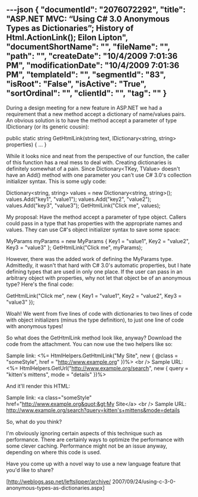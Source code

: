 ---json
{
  "documentId": "2076072292",
  "title": "ASP.NET MVC: “Using C# 3.0 Anonymous Types as Dictionaries”; History of Html.ActionLink(); Eilon Lipton",
  "documentShortName": "",
  "fileName": "",
  "path": "",
  "createDate": "10/4/2009 7:01:36 PM",
  "modificationDate": "10/4/2009 7:01:36 PM",
  "templateId": "",
  "segmentId": "83",
  "isRoot": "False",
  "isActive": "True",
  "sortOrdinal": "",
  "clientId": "",
  "tag": ""
}
---

During a design meeting for a new feature in ASP.NET we had a requirement that a new method accept a dictionary of name/values pairs. An obvious solution is to have the method accept a parameter of type IDictionary (or its generic cousin):

public static string GetHtmlLink(string text, IDictionary&lt;string, string&gt; properties) {
    ...
}

While it looks nice and neat from the perspective of our function, the caller of this function has a real mess to deal with. Creating dictionaries is definitely somewhat of a pain. Since Dictionary&lt;TKey, TValue&gt; doesn't have an Add() method with one parameter you can't use C# 3.0's collection initializer syntax. This is some ugly code:

Dictionary&lt;string, string&gt; values = new Dictionary&lt;string, string&gt;();
values.Add(&quot;key1&quot;, &quot;value1&quot;);
values.Add(&quot;key2&quot;, &quot;value2&quot;);
values.Add(&quot;key3&quot;, &quot;value3&quot;);
GetHtmlLink(&quot;Click me&quot;, values);

My proposal: Have the method accept a parameter of type object. Callers could pass in a type that has properties with the appropriate names and values. They can use C#'s object initializer syntax to save some space:

MyParams myParams = new MyParams { Key1 = &quot;value1&quot;, Key2 = &quot;value2&quot;, Key3 = &quot;value3&quot; };
GetHtmlLink(&quot;Click me&quot;, myParams);

However, there was the added work of defining the MyParams type. Admittedly, it wasn't that hard with C# 3.0's automatic properties, but I hate defining types that are used in only one place. If the user can pass in an arbitrary object with properties, why not let that object be of an anonymous type? Here's the final code:

GetHtmlLink(&quot;Click me&quot;, new { Key1 = &quot;value1&quot;, Key2 = &quot;value2&quot;, Key3 = &quot;value3&quot; });

Woah! We went from five lines of code with dictionaries to two lines of code with object initializers (minus the type definition), to just one line of code with anonymous types!

So what does the GetHtmlLink method look like, anyway? Download the code from the attachment. You can now use the two helpers like so:

Sample link: &lt;%= HtmlHelpers.GetHtmlLink(&quot;My Site&quot;, new { @class = &quot;someStyle&quot;, href = &quot;http://www.example.org&quot; })%&gt;
&lt;br /&gt;
Sample URL: &lt;%= HtmlHelpers.GetUrl(&quot;http://www.example.org/search&quot;, new { query = &quot;kitten's mittens&quot;, mode = &quot;details&quot; })%&gt;

And it'll render this HTML:

Sample link: &lt;a class=&quot;someStyle&quot; href=&quot;http://www.example.org&quot;&gt;My Site&lt;/a&gt;
&lt;br /&gt;
Sample URL: http://www.example.org/search?query=kitten's+mittens&mode=details

So, what do you think?

I'm obviously ignoring certain aspects of this technique such as performance. There are certainly ways to optimize the performance with some clever caching. Performance might not be an issue anyway, depending on where this code is used.

Have you come up with a novel way to use a new language feature that you'd like to share?

[http://weblogs.asp.net/leftslipper/archive/
    2007/09/24/using-c-3-0-anonymous-types-as-dictionaries.aspx]

